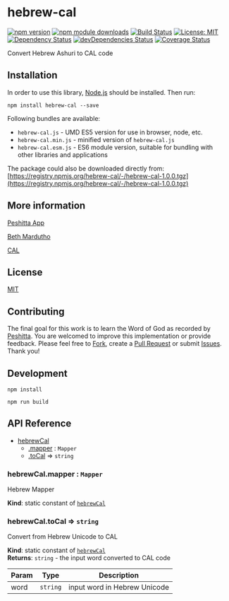 # hebrew-cal

[![npm version](https://badge.fury.io/js/hebrew-cal.svg)](https://badge.fury.io/js/hebrew-cal)
[![npm module downloads](http://img.shields.io/npm/dt/hebrew-cal.svg)](https://www.npmjs.org/package/hebrew-cal)
[![Build Status](https://travis-ci.org/peshitta/hebrew-cal.svg?branch=master)](https://travis-ci.org/peshitta/hebrew-cal)
[![License: MIT](https://img.shields.io/badge/License-MIT-yellow.svg)](https://github.com/peshitta/hebrew-cal/blob/master/LICENSE)
[![Dependency Status](https://david-dm.org/peshitta/hebrew-cal.svg)](https://david-dm.org/peshitta/hebrew-cal)
[![devDependencies Status](https://david-dm.org/peshitta/hebrew-cal/dev-status.svg)](https://david-dm.org/peshitta/hebrew-cal?type=dev)
[![Coverage Status](https://coveralls.io/repos/github/peshitta/hebrew-cal/badge.svg?branch=master)](https://coveralls.io/github/peshitta/hebrew-cal?branch=master)

Convert Hebrew Ashuri to CAL code

## Installation

In order to use this library, [Node.js](https://nodejs.org) should be installed. 
Then run:
```
npm install hebrew-cal --save
```

Following bundles are available:
* `hebrew-cal.js` - UMD ES5 version for use in browser, node, etc.
* `hebrew-cal.min.js` - minified version of `hebrew-cal.js`
* `hebrew-cal.esm.js` - ES6 module version, suitable for bundling with other 
libraries and applications

The package could also be downloaded directly from:
[https://registry.npmjs.org/hebrew-cal/-/hebrew-cal-1.0.0.tgz](https://registry.npmjs.org/hebrew-cal/-/hebrew-cal-1.0.0.tgz)

## More information

[Peshitta App](https://peshitta.github.io)

[Beth Mardutho](https://sedra.bethmardutho.org/about/fonts)

[CAL](http://cal1.cn.huc.edu/searching/fullbrowser.html)

## License

[MIT](https://github.com/peshitta/hebrew-cal/blob/master/LICENSE)

## Contributing

The final goal for this work is to learn the Word of God as recorded by
[Peshitta](https://en.wikipedia.org/wiki/Peshitta).
You are welcomed to improve this implementation or provide feedback. Please
feel free to [Fork](https://help.github.com/articles/fork-a-repo/), create a
[Pull Request](https://help.github.com/articles/about-pull-requests/) or
submit [Issues](https://github.com/peshitta/hebrew-cal/issues).
Thank you!

## Development

```
npm install
```
```
npm run build
```

## API Reference

* [hebrewCal](#module_hebrewCal)
    * [.mapper](#module_hebrewCal.mapper) : <code>Mapper</code>
    * [.toCal](#module_hebrewCal.toCal) ⇒ <code>string</code>

<a name="module_hebrewCal.mapper"></a>

### hebrewCal.mapper : <code>Mapper</code>
Hebrew Mapper

**Kind**: static constant of [<code>hebrewCal</code>](#module_hebrewCal)  
<a name="module_hebrewCal.toCal"></a>

### hebrewCal.toCal ⇒ <code>string</code>
Convert from Hebrew Unicode to CAL

**Kind**: static constant of [<code>hebrewCal</code>](#module_hebrewCal)  
**Returns**: <code>string</code> - the input word converted to CAL code  

| Param | Type | Description |
| --- | --- | --- |
| word | <code>string</code> | input word in Hebrew Unicode |

